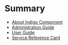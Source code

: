 # Summary

* [About Indigo Component](README.md)
* [Administration Guide](doc/admin.md)
* [User Guide](doc/user.md)
* [Service Reference Card](doc/service_reference.md)




